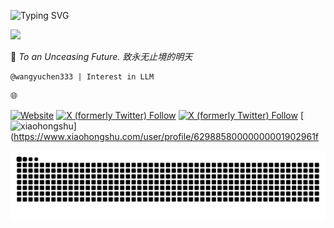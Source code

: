 ![Typing SVG](https://readme-typing-svg.demolab.com/?lines=𝓨𝓾𝓬𝓱𝓮𝓷+𝓦𝓪𝓷𝓰;03+03+2003)

![](https://komarev.com/ghpvc/?username=wangyuchen333)

🌌 *To an Unceasing Future. 致永无止境的明天*

```plaintext
@wangyuchen333 | Interest in LLM
```

🌐

[![Website](https://img.shields.io/badge/website-wangyuchen333.github.io-blue&style=flat)](https://wangyuchen333.github.io/)
[![X (formerly Twitter) Follow](https://img.shields.io/twitter/follow/YuchenWang7651?label=%40YuchenWang7651&logo=x&style=flat)](https://twitter.com/intent/follow?screen_name=YuchenWang7651)
[![X (formerly Twitter) Follow](https://img.shields.io/twitter/follow/abse27088252895?label=%40abse27088252895&logo=x&style=flat)](https://twitter.com/intent/follow?screen_name=abse27088252895)
[![xiaohongshu](https://img.shields.io/badge/xiaohongshu-%40EangCMS-FF0000?l&style=flat)](https://www.xiaohongshu.com/user/profile/62988580000000001902961f

<picture>
  <source 
    media="(prefers-color-scheme: dark)" 
    srcset="https://raw.githubusercontent.com/wangyuchen333/wangyuchen333/output/github-snake.svg"
  />
  <source 
    media="(prefers-color-scheme: light)" 
    srcset="https://raw.githubusercontent.com/wangyuchen333/wangyuchen333/output/github-snake-dark.svg?palette=github-dark.svg"
  />
  <img 
    alt="github contribution grid snake animation" 
    src="https://raw.githubusercontent.com/wangyuchen333/wangyuchen333/output/github-snake-dark.svg?palette=github-dark.svg"
  />
</picture>

